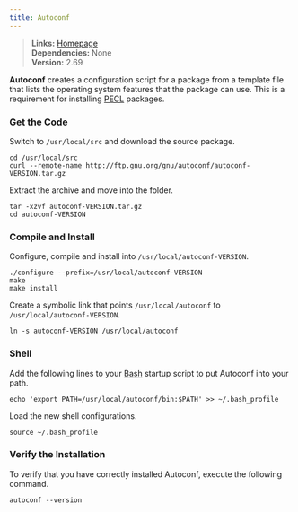 ```yaml
---
title: Autoconf
---
```



> **Links:** [Homepage](http://www.gnu.org/software/autoconf/)  
> **Dependencies:** None  
> **Version:** <span id="version">2.69</span>


**Autoconf** creates a configuration script for a package from a template file that lists the operating system features that the package can use. This is a requirement for installing [PECL](http://pecl.php.net/) packages.


### Get the Code

Switch to `/usr/local/src` and download the source package.

	cd /usr/local/src
	curl --remote-name http://ftp.gnu.org/gnu/autoconf/autoconf-VERSION.tar.gz

Extract the archive and move into the folder.

	tar -xzvf autoconf-VERSION.tar.gz
	cd autoconf-VERSION


### Compile and Install

Configure, compile and install into `/usr/local/autoconf-VERSION`.

	./configure --prefix=/usr/local/autoconf-VERSION
	make
	make install

Create a symbolic link that points `/usr/local/autoconf` to `/usr/local/autoconf-VERSION`.

	ln -s autoconf-VERSION /usr/local/autoconf


### Shell

Add the following lines to your [Bash](http://en.wikipedia.org/wiki/Bash_%28Unix_shell%29) startup script to put Autoconf into your path.

	echo 'export PATH=/usr/local/autoconf/bin:$PATH' >> ~/.bash_profile

Load the new shell configurations.

	source ~/.bash_profile


### Verify the Installation

To verify that you have correctly installed Autoconf, execute the following command.

	autoconf --version